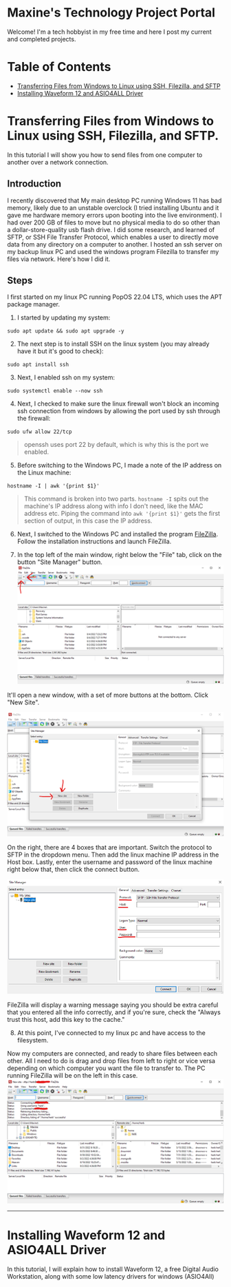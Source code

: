 # Maxine's Technology Project Portal
 Welcome! I'm a tech hobbyist in my free time and here I post my current and completed projects.

# Table of Contents
- [Transferring Files from Windows to Linux using SSH, Filezilla, and SFTP](#transferring-files-from-windows-to-linux-using-ssh-filezilla-and-sftp)
- [Installing Waveform 12 and ASIO4ALL Driver](#installing-waveform-12-and-asio4all-driver)

# Transferring Files from Windows to Linux using SSH, Filezilla, and SFTP.
In this tutorial I will show you how to send files from one computer to another over a network connection.

## Introduction
I recently discovered that My main desktop PC running Windows 11 has bad memory, likely due to an unstable overclock (I tried installing Ubuntu and it gave me hardware memory errors upon booting into the live environment). I had over 200 GB of files to move but no physical media to do so other than a dollar-store-quality usb flash drive. I did some research, and learned of SFTP, or SSH File Transfer Protocol, which enables a user to directly move data from any directory on a computer to another. I hosted an ssh server on my backup linux PC and used the windows program Filezilla to transfer my files via network. Here's how I did it.

## Steps
 I first started on my linux PC running PopOS 22.04 LTS, which uses the APT package manager. 

1. I started by updating my system:
```
sudo apt update && sudo apt upgrade -y
```

2. The next step is to install SSH on the linux system (you may already have it but it's good to check): 
```
sudo apt install ssh
```
3. Next, I enabled ssh on my system:
```
sudo systemctl enable --now ssh
```
4. Next, I checked to make sure the linux firewall won't block an incoming ssh connection from windows by allowing the port used by ssh through the firewall:
```
sudo ufw allow 22/tcp
```
> openssh uses port 22 by default, which is why this is the port we enabled.

5. Before switching to the Windows PC, I made a note of the IP address on the Linux machine:
```
hostname -I | awk '{print $1}'
```
>This command is broken into two parts. `hostname -I` spits out the machine's IP address along with info I don't need, like the MAC address etc. Piping the command into `awk '{print $1}'` gets the first section of output, in this case the IP address.

6. Next, I switched to the Windows PC and installed the program [FileZilla](https://filezilla-project.org/). Follow the installation instructions and launch FileZilla. 

7. In the top left of the main window, right below the "File" tab, click on the button "Site Manager" button.
![Click on Site Manager](Images/FileZilla_pics/FileZilla_setup_pic_1.png)
<!-- <img
  src="Images/FileZilla_pics/FileZilla_setup_pic_1.png"
  alt=""
  title="Click on Site Manager"
  style="display: inline-block; margin: 0 auto; max-width: 600px"> -->

 It'll open a new window, with a set of more buttons at the bottom. Click "New Site". 
 
 ![Click on New Site](Images/FileZilla_pics/FileZilla_setup_pic_2.png)
 
 On the right, there are 4 boxes that are important. Switch the protocol to SFTP in the dropdown menu. Then add the linux machine IP address in the Host box. Lastly, enter the username and password of the linux machine right below that, then click the connect button.
 
 ![Change Dropdown to SFTP, Fill in Host IP, username, and password](Images/FileZilla_pics/FileZilla_setup_pic_3.png)

  FileZilla will display a warning message saying you should be extra careful that you entered all the info correctly, and if you're sure, check the "Always trust this host, add this key to the cache."

8. At this point, I've connected to my linux pc and have access to the filesystem. 

Now my computers are connected, and ready to share files between each other. All I need to do is drag and drop files from left to right or vice versa depending on which computer you want the file to transfer to. The PC running FileZilla will be on the left in this case.
  ![Computers Connected ready for File Sharing](Images/FileZilla_pics/FileZilla_setup_pic_4.png)



---

# Installing Waveform 12 and ASIO4ALL Driver
In this tutorial, I will explain how to install Waveform 12, a free Digital Audio Workstation, along with some low latency drivers for windows (ASIO4All)
<!-- # PiHole - Network wide Ad Blocker for the home network -->
